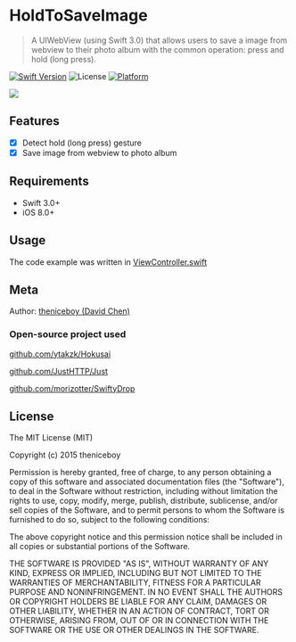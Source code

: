 # HoldToSaveImage
> A UIWebView (using Swift 3.0) that allows users to save a image from webview to their photo album with the common operation: press and hold (long press).

[![Swift Version][image-1]][1]   ![License][image-2]   [![Platform][image-3]][2]

![][image-4]

## Features

- [x] Detect hold (long press) gesture 
- [x] Save image from webview to photo album

## Requirements

- Swift 3.0+
- iOS 8.0+ 

## Usage

The code example was written in [ViewController.swift][3]

## Meta

Author: [theniceboy (David Chen)][4]

### Open-source project used

[github.com/ytakzk/Hokusai][5]

[github.com/JustHTTP/Just][6]

[github.com/morizotter/SwiftyDrop][7]

## License

The MIT License (MIT)

Copyright (c) 2015 theniceboy

Permission is hereby granted, free of charge, to any person obtaining a copy
of this software and associated documentation files (the "Software"), to deal
in the Software without restriction, including without limitation the rights
to use, copy, modify, merge, publish, distribute, sublicense, and/or sell
copies of the Software, and to permit persons to whom the Software is
furnished to do so, subject to the following conditions:

The above copyright notice and this permission notice shall be included in all
copies or substantial portions of the Software.

THE SOFTWARE IS PROVIDED "AS IS", WITHOUT WARRANTY OF ANY KIND, EXPRESS OR
IMPLIED, INCLUDING BUT NOT LIMITED TO THE WARRANTIES OF MERCHANTABILITY,
FITNESS FOR A PARTICULAR PURPOSE AND NONINFRINGEMENT. IN NO EVENT SHALL THE
AUTHORS OR COPYRIGHT HOLDERS BE LIABLE FOR ANY CLAIM, DAMAGES OR OTHER
LIABILITY, WHETHER IN AN ACTION OF CONTRACT, TORT OR OTHERWISE, ARISING FROM,
OUT OF OR IN CONNECTION WITH THE SOFTWARE OR THE USE OR OTHER DEALINGS IN THE
SOFTWARE.


[1]:	https://swift.org/
[2]:	http://cocoapods.org/pods/LFAlertController
[3]:	https://github.com/theniceboy/HoldToSaveImage/blob/master/HoldToSaveImage/ViewController.swift
[4]:	http://cwsoft.cc
[5]:	https://github.com/ytakzk/Hokusai
[6]:	https://github.com/JustHTTP/Just
[7]:	https://github.com/morizotter/SwiftyDrop

[image-1]:	https://img.shields.io/badge/swift-3.0-orange.svg
[image-2]:	https://img.shields.io/badge/License-MIT-blue.svg
[image-3]:	https://img.shields.io/cocoapods/p/LFAlertController.svg?style=flat
[image-4]:	https://raw.githubusercontent.com/theniceboy/HoldToSaveImage/master/demo.gif

